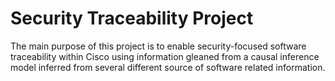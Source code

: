 # Security Traceability Project

The main purpose of this project is to enable security-focused software traceability within Cisco using information gleaned from a causal inference model inferred from several different source of software related information.

